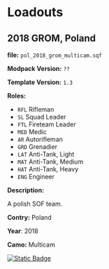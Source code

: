 # Loadouts

## 2018 GROM, Poland 
**file:** `pol_2018_grom_multicam.sqf`

**Modpack Version:** `??`

**Template Version:** `1.3`

**Roles:** 
- `RFL` Rifleman
- `SL` Squad Leader
- `FTL` Fireteam Leader
- `MED` Medic
- `AR` Autorifleman
- `GRD` Grenadier
- `LAT` Anti-Tank, Light
- `MAT` Anti-Tank, Medium
- `HAT` Anti-Tank, Heavy
- `ENG` Engineer

**Description:**

A polish SOF team.

**Contry:** Poland

**Year**: 2018

**Camo:** Multicam

<a href="https://github.com/clustermod/HCMF3-Loadouts/blob/master/loadouts/poland/loadouts/pol_2018_grom_multicam.sqf">
  <img alt="Static Badge" src="https://img.shields.io/badge/File-Download_(CTRL_%2B_S)-orange?style=flat-square">
</a>